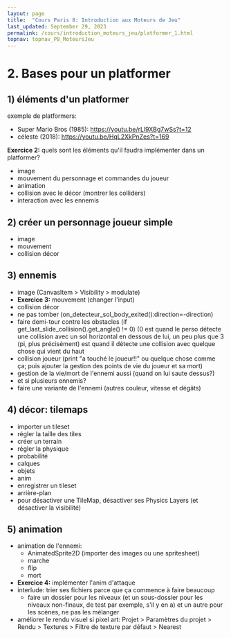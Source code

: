 ```yaml
---
layout: page
title:  "Cours Paris 8: Introduction aux Moteurs de Jeu"
last_updated: September 29, 2023
permalink: /cours/introduction_moteurs_jeu/platformer_1.html
topnav: topnav_P8_MoteursJeu
---
```


# 2. Bases pour un platformer
## 1) éléments d'un platformer
exemple de platformers: 
- Super Mario Bros (1985): https://youtu.be/rLl9XBg7wSs?t=12
- céleste (2018): https://youtu.be/HqL2XkPnZes?t=169

**Exercice 2:** quels sont les éléments qu'il faudra implémenter dans un platformer?

- image
- mouvement du personnage et commandes du joueur
- animation
- collision avec le décor (montrer les colliders)
- interaction avec les ennemis

## 2) créer un personnage joueur simple
- image
- mouvement
- collision décor

## 3) ennemis
- image (CanvasItem > Visibility > modulate)
- **Exercice 3:** mouvement (changer l'input)
- collision décor
- ne pas tomber (on_detecteur_sol_body_exited():direction=-direction)
- faire demi-tour contre les obstacles (if get_last_slide_collision().get_angle() != 0) (0 est quand le perso détecte une collision avec un sol horizontal en dessous de lui, un peu plus que 3 (pi, plus précisément) est quand il détecte une collision avec quelque chose qui vient du haut
- collision joueur (print "a touché le joueur!!" ou quelque chose comme ça; puis ajouter la gestion des points de vie du joueur et sa mort)
- gestion de la vie/mort de l'ennemi aussi (quand on lui saute dessus?)
- et si plusieurs ennemis?
- faire une variante de l'ennemi (autres couleur, vitesse et dégâts)

## 4) décor: tilemaps
- importer un tileset
- régler la taille des tiles
- créer un terrain
- régler la physique
- probabilité
- calques
- objets
- anim
- enregistrer un tileset
- arrière-plan
- pour désactiver une TileMap, désactiver ses Physics Layers (et désactiver la visibilité)

## 5) animation
- animation de l'ennemi: 
  - AnimatedSprite2D (importer des images ou une spritesheet)
  - marche
  - flip
  - mort
- **Exercice 4:** implémenter l'anim d'attaque 
- interlude: trier ses fichiers parce que ça commence à faire beaucoup
  - faire un dossier pour les niveaux (et un sous-dossier pour les niveaux non-finaux, de test par exemple, s'il y en a) et un autre pour les scènes, ne pas les mélanger
- améliorer le rendu visuel si pixel art: Projet > Paramètres du projet > Rendu > Textures > Filtre de texture par défaut > Nearest
